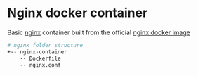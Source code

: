 # Nginx docker container 

Basic [nginx](https://www.nginx.com/) container built from the official [nginx docker image](https://hub.docker.com/_/nginx)

```bash
# nginx folder structure
+-- nginx-container
    -- Dockerfile
    -- nginx.conf
```